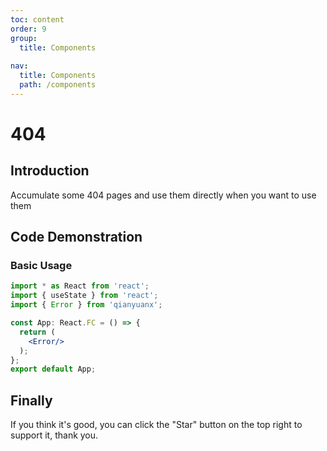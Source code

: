 ```yaml
---
toc: content
order: 9
group:
  title: Components
  
nav:
  title: Components
  path: /components
---
```


# 404

## Introduction

Accumulate some 404 pages and use them directly when you want to use them

## Code Demonstration

### Basic Usage

```jsx
import * as React from 'react';
import { useState } from 'react';
import { Error } from 'qianyuanx';

const App: React.FC = () => {
  return (
    <Error/>
  );
};
export default App;
```


## Finally

If you think it's good, you can click the "Star" button on the top right to support it, thank you.
